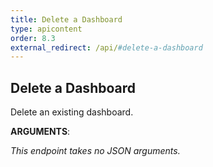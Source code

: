 ```yaml
---
title: Delete a Dashboard
type: apicontent
order: 8.3
external_redirect: /api/#delete-a-dashboard
---
```


## Delete a Dashboard
Delete an existing dashboard.


**ARGUMENTS**:

*This endpoint takes no JSON arguments.*
